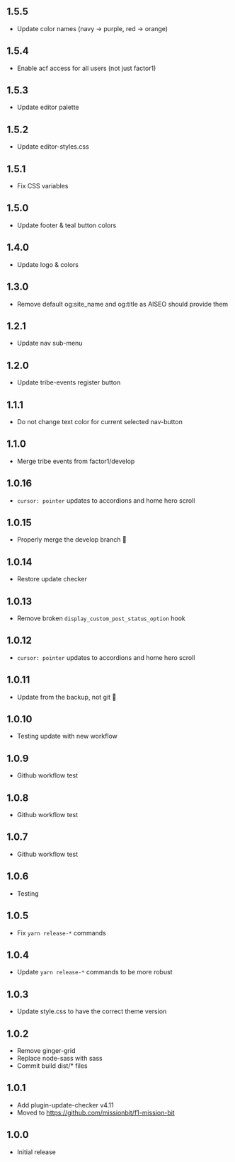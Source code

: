 ## 1.5.5

- Update color names (navy -> purple, red -> orange)

## 1.5.4

- Enable acf access for all users (not just factor1)

## 1.5.3

- Update editor palette

## 1.5.2

- Update editor-styles.css

## 1.5.1

- Fix CSS variables

## 1.5.0

- Update footer & teal button colors

## 1.4.0

- Update logo & colors

## 1.3.0

- Remove default og:site_name and og:title as AISEO should provide them

## 1.2.1

- Update nav sub-menu

## 1.2.0

- Update tribe-events register button

## 1.1.1

- Do not change text color for current selected nav-button

## 1.1.0

- Merge tribe events from factor1/develop

## 1.0.16

- `cursor: pointer` updates to accordions and home hero scroll

## 1.0.15

- Properly merge the develop branch :facepalm:

## 1.0.14

- Restore update checker

## 1.0.13

- Remove broken `display_custom_post_status_option` hook

## 1.0.12

- `cursor: pointer` updates to accordions and home hero scroll

## 1.0.11

- Update from the backup, not git :facepalm:

## 1.0.10

- Testing update with new workflow

## 1.0.9

- Github workflow test

## 1.0.8

- Github workflow test

## 1.0.7

- Github workflow test

## 1.0.6

- Testing

## 1.0.5

- Fix `yarn release-*` commands

## 1.0.4

- Update `yarn release-*` commands to be more robust

## 1.0.3

- Update style.css to have the correct theme version

## 1.0.2

- Remove ginger-grid
- Replace node-sass with sass
- Commit build dist/* files

## 1.0.1

- Add plugin-update-checker v4.11
- Moved to https://github.com/missionbit/f1-mission-bit

## 1.0.0

- Initial release
